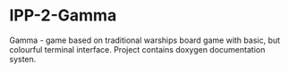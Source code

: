 # IPP-2-Gamma
Gamma - game based on traditional warships board game with basic, but colourful terminal interface.
Project contains doxygen documentation systen.
